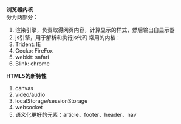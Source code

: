 **浏览器内核**  
分为两部分：  
1. 渲染引擎，负责取得网页内容，计算显示的样式，然后输出自显示器
2. js引擎，用于解析和执行js代码
常用的内核：  
1. Trident: IE
2. Gecko: FireFox
3. webkit: safari
4. Blink: chrome

**HTML5的新特性**  
1. canvas  
2. video/audio  
3. localStorage/sessionStorage  
4. websocket  
5. 语义化更好的元素：article、footer、header、nav  

